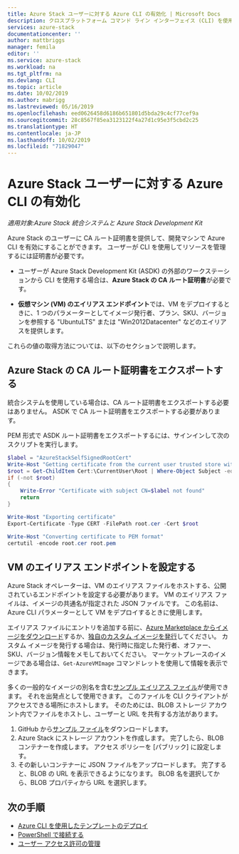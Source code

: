 ```yaml
---
title: Azure Stack ユーザーに対する Azure CLI の有効化 | Microsoft Docs
description: クロスプラットフォーム コマンド ライン インターフェイス (CLI) を使用して、Azure Stack でリソースの管理およびデプロイを行えるようにする方法について学習します。
services: azure-stack
documentationcenter: ''
author: mattbriggs
manager: femila
editor: ''
ms.service: azure-stack
ms.workload: na
ms.tgt_pltfrm: na
ms.devlang: CLI
ms.topic: article
ms.date: 10/02/2019
ms.author: mabrigg
ms.lastreviewed: 05/16/2019
ms.openlocfilehash: eed0626458d6186b651801d5bda29c4cf77cef9a
ms.sourcegitcommit: 28c8567f85ea3123122f4a27d1c95e3f5cbd2c25
ms.translationtype: HT
ms.contentlocale: ja-JP
ms.lasthandoff: 10/02/2019
ms.locfileid: "71829047"
---
```

# <a name="enable-azure-cli-for-azure-stack-users"></a>Azure Stack ユーザーに対する Azure CLI の有効化

*適用対象:Azure Stack 統合システムと Azure Stack Development Kit*

Azure Stack のユーザーに CA ルート証明書を提供して、開発マシンで Azure CLI を有効にすることができます。 ユーザーが CLI を使用してリソースを管理するには証明書が必要です。

 - ユーザーが Azure Stack Development Kit (ASDK) の外部のワークステーションから CLI を使用する場合は、**Azure Stack の CA ルート証明書**が必要です。  

 - **仮想マシン (VM) のエイリアス エンドポイント**では、VM をデプロイするときに、1 つのパラメーターとしてイメージ発行者、プラン、SKU、バージョンを参照する "UbuntuLTS" または "Win2012Datacenter" などのエイリアスを提供します。  

これらの値の取得方法については、以下のセクションで説明します。

## <a name="export-the-azure-stack-ca-root-certificate"></a>Azure Stack の CA ルート証明書をエクスポートする

統合システムを使用している場合は、CA ルート証明書をエクスポートする必要はありません。 ASDK で CA ルート証明書をエクスポートする必要があります。

PEM 形式で ASDK ルート証明書をエクスポートするには、サインインして次のスクリプトを実行します。

```powershell
$label = "AzureStackSelfSignedRootCert"
Write-Host "Getting certificate from the current user trusted store with subject CN=$label"
$root = Get-ChildItem Cert:\CurrentUser\Root | Where-Object Subject -eq "CN=$label" | select -First 1
if (-not $root)
{
    Write-Error "Certificate with subject CN=$label not found"
    return
}

Write-Host "Exporting certificate"
Export-Certificate -Type CERT -FilePath root.cer -Cert $root

Write-Host "Converting certificate to PEM format"
certutil -encode root.cer root.pem
```

## <a name="set-up-the-vm-aliases-endpoint"></a>VM のエイリアス エンドポイントを設定する

Azure Stack オペレーターは、VM のエイリアス ファイルをホストする、公開されているエンドポイントを設定する必要があります。 VM のエイリアス ファイルは、イメージの共通名が指定された JSON ファイルです。 この名前は、Azure CLI パラメーターとして VM をデプロイするときに使用します。  

エイリアス ファイルにエントリを追加する前に、[Azure Marketplace からイメージをダウンロード](azure-stack-download-azure-marketplace-item.md)するか、[独自のカスタム イメージを発行](azure-stack-add-vm-image.md)してください。 カスタム イメージを発行する場合は、発行時に指定した発行者、オファー、SKU、バージョン情報をメモしておいてください。 マーケットプレースのイメージである場合は、`Get-AzureVMImage` コマンドレットを使用して情報を表示できます。  

多くの一般的なイメージの別名を含む[サンプル エイリアス ファイル](https://raw.githubusercontent.com/Azure/azure-rest-api-specs/master/arm-compute/quickstart-templates/aliases.json)が使用できます。 それを出発点として使用できます。 このファイルを CLI クライアントがアクセスできる場所にホストします。 そのためには、BLOB ストレージ アカウント内でファイルをホストし、ユーザーと URL を共有する方法があります。

1. GitHub から[サンプル ファイル](https://raw.githubusercontent.com/Azure/azure-rest-api-specs/master/arm-compute/quickstart-templates/aliases.json)をダウンロードします。
2. Azure Stack にストレージ アカウントを作成します。 完了したら、BLOB コンテナーを作成します。 アクセス ポリシーを [パブリック] に設定します。  
3. その新しいコンテナーに JSON ファイルをアップロードします。 完了すると、BLOB の URL を表示できるようになります。 BLOB 名を選択してから、BLOB プロパティから URL を選択します。

## <a name="next-steps"></a>次の手順

- [Azure CLI を使用したテンプレートのデプロイ](../user/azure-stack-deploy-template-command-line.md )
- [PowerShell で接続する](azure-stack-powershell-install.md)
- [ユーザー アクセス許可の管理](azure-stack-manage-permissions.md)
